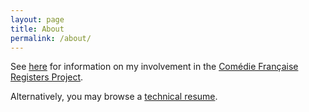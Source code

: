 ```yaml
---
layout: page
title: About
permalink: /about/
---
```


See [here](/cfrp) for information on my involvement in the [Comédie Française Registers Project](/cfrp).

Alternatively, you may browse a [technical resume](/assets/yorkc-cv-tech-2016-03.pdf).

